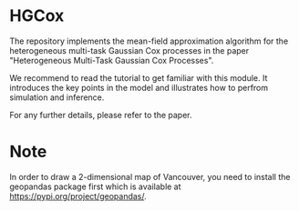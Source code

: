 # HGCox
The repository implements the mean-field approximation algorithm for the heterogeneous multi-task Gaussian Cox processes in the paper "Heterogeneous Multi-Task Gaussian Cox Processes".

We recommend to read the tutorial to get familiar with this module. It introduces the key points in the model and illustrates how to perfrom simulation and inference.

For any further details, please refer to the paper. 

# Note
In order to draw a 2-dimensional map of Vancouver, you need to install the geopandas package first which is available at https://pypi.org/project/geopandas/. 
